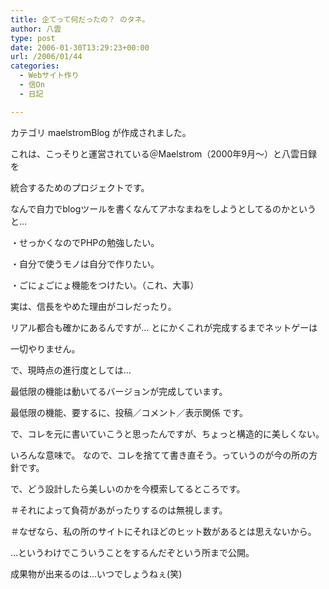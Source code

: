 ```yaml
---
title: 企てって何だったの？ のタネ。
author: 八雲
type: post
date: 2006-01-30T13:29:23+00:00
url: /2006/01/44
categories:
  - Webサイト作り
  - 信On
  - 日記

---
```

カテゴリ maelstromBlog が作成されました。
  
これは、こっそりと運営されている＠Maelstrom（2000年9月～）と八雲日録を
  
統合するためのプロジェクトです。
  
なんで自力でblogツールを書くなんてアホなまねをしようとしてるのかというと…
  
・せっかくなのでPHPの勉強したい。
  
・自分で使うモノは自分で作りたい。
  
・ごにょごにょ機能をつけたい。（これ、大事）

実は、信長をやめた理由がコレだったり。
  
リアル都合も確かにあるんですが… とにかくこれが完成するまでネットゲーは
  
一切やりません。

で、現時点の進行度としては…
  
最低限の機能は動いてるバージョンが完成しています。
  
最低限の機能、要するに、投稿／コメント／表示関係 です。
  
で、コレを元に書いていこうと思ったんですが、ちょっと構造的に美しくない。
  
いろんな意味で。 なので、コレを捨てて書き直そう。っていうのが今の所の方針です。
  
で、どう設計したら美しいのかを今模索してるところです。
  
＃それによって負荷があがったりするのは無視します。
  
＃なぜなら、私の所のサイトにそれほどのヒット数があるとは思えないから。

…というわけでこういうことをするんだぞという所まで公開。
  
成果物が出来るのは…いつでしょうねぇ(笑)